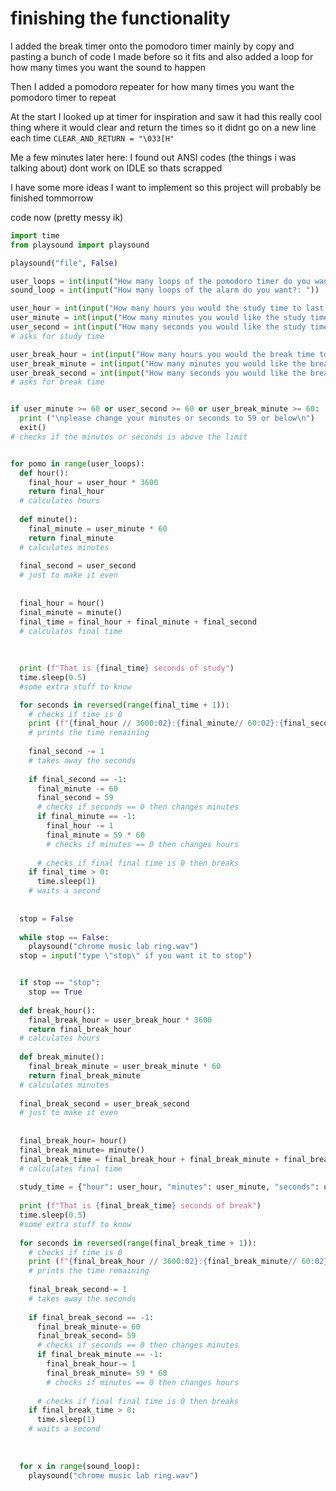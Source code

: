 # finishing the functionality

I added the break timer onto the pomodoro timer mainly by copy and pasting a bunch of code I made before so it fits and also added a loop for how many times you want the sound to happen

Then I added a pomodoro repeater for how many times you want the pomodoro timer to repeat

At the start I looked up at timer for inspiration and saw it had this really cool thing where it would clear and return the times so it didnt go on a new line each time `CLEAR_AND_RETURN = "\033[H"`

Me a few minutes later here: I found out ANSI codes (the things i was talking about) dont work on IDLE so thats scrapped



I have some more ideas I want to implement so this project will probably be finished tommorrow


code now (pretty messy ik)
````python
import time
from playsound import playsound

playsound("file", False)

user_loops = int(input("How many loops of the pomodoro timer do you want?(including breaks): "))
sound_loop = int(input("How many loops of the alarm do you want?: "))

user_hour = int(input("How many hours you would the study time to last for?: "))
user_minute = int(input("How many minutes you would like the study time to last for?: "))
user_second = int(input("How many seconds you would like the study time to last for?: "))
# asks for study time

user_break_hour = int(input("How many hours you would the break time to last for?: "))
user_break_minute = int(input("How many minutes you would like the break time to last for?: "))
user_break_second = int(input("How many seconds you would like the break time to last for?: "))
# asks for break time


if user_minute >= 60 or user_second >= 60 or user_break_minute >= 60:
  print ("\nplease change your minutes or seconds to 59 or below\n")
  exit()
# checks if the minutes or seconds is above the limit


for pomo in range(user_loops):
  def hour():
    final_hour = user_hour * 3600
    return final_hour
  # calculates hours
  
  def minute():
    final_minute = user_minute * 60
    return final_minute
  # calculates minutes
  
  final_second = user_second
  # just to make it even
  
  
  final_hour = hour()
  final_minute = minute()
  final_time = final_hour + final_minute + final_second
  # calculates final time
  
  
  
  print (f"That is {final_time} seconds of study")
  time.sleep(0.5)
  #some extra stuff to know

  for seconds in reversed(range(final_time + 1)):
    # checks if time is 0
    print (f"{final_hour // 3600:02}:{final_minute// 60:02}:{final_second:02}")
    # prints the time remaining
  
    final_second -= 1
    # takes away the seconds
  
    if final_second == -1:
      final_minute -= 60
      final_second = 59
      # checks if seconds == 0 then changes minutes
      if final_minute == -1:
        final_hour -= 1
        final_minute = 59 * 60
        # checks if minutes == 0 then changes hours
  
      # checks if final final time is 0 then breaks
    if final_time > 0:
      time.sleep(1)
    # waits a second
  
  
  stop = False
  
  while stop == False:
    playsound("chrome music lab ring.wav")
  stop = input("type \"stop\" if you want it to stop")


  if stop == "stop":
    stop == True
  
  def break_hour():
    final_break_hour = user_break_hour * 3600
    return final_break_hour
  # calculates hours
  
  def break_minute():
    final_break_minute = user_break_minute * 60
    return final_break_minute
  # calculates minutes
  
  final_break_second = user_break_second
  # just to make it even
  
  
  final_break_hour= hour()
  final_break_minute= minute()
  final_break_time = final_break_hour + final_break_minute + final_break_second
  # calculates final time
  
  study_time = {"hour": user_hour, "minutes": user_minute, "seconds": user_second}
  
  print (f"That is {final_break_time} seconds of break")
  time.sleep(0.5)
  #some extra stuff to know
  
  for seconds in reversed(range(final_break_time + 1)):
    # checks if time is 0
    print (f"{final_break_hour // 3600:02}:{final_break_minute// 60:02}:{final_break_second:02}")
    # prints the time remaining
  
    final_break_second-= 1
    # takes away the seconds
  
    if final_break_second == -1:
      final_break_minute-= 60
      final_break_second= 59
      # checks if seconds == 0 then changes minutes
      if final_break_minute == -1:
        final_break_hour-= 1
        final_break_minute= 59 * 60
        # checks if minutes == 0 then changes hours
  
      # checks if final final time is 0 then breaks
    if final_break_time > 0:
      time.sleep(1)
    # waits a second
  
  
  
  for x in range(sound_loop):
    playsound("chrome music lab ring.wav")
  


